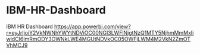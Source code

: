 # IBM-HR-Dashboard
IBM HR Dashboard
https://app.powerbi.com/view?r=eyJrIjoiY2VkNWNhYWYtNDViOC00NGI3LWFlNjgtNzQ1MTY5NjhmMmMxIiwidCI6ImRmODY3OWNkLWE4MGUtNDVkOC05OWFjLWM4M2VkN2ZmOTVhMCJ9 

